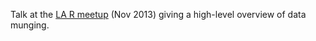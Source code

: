 Talk at the [LA R meetup](http://www.meetup.com/LA-RUG/events/143230812/) (Nov 2013) giving a high-level overview of data munging.

